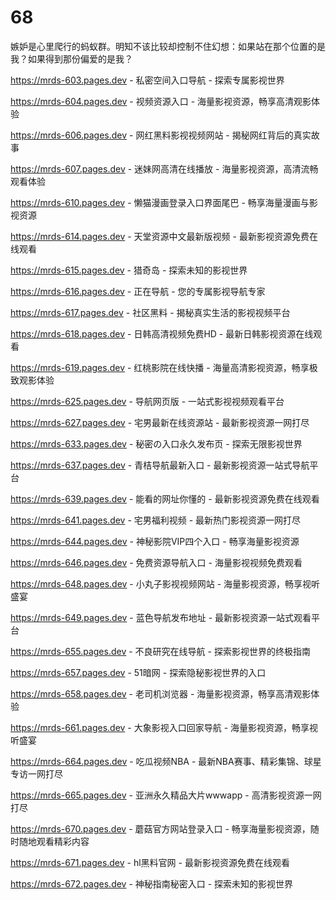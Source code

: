 # 68
嫉妒是心里爬行的蚂蚁群。明知不该比较却控制不住幻想：如果站在那个位置的是我？如果得到那份偏爱的是我？

https://mrds-603.pages.dev - 私密空间入口导航 - 探索专属影视世界

https://mrds-604.pages.dev - 视频资源入口 - 海量影视资源，畅享高清观影体验

https://mrds-606.pages.dev - 网红黑料影视视频网站 - 揭秘网红背后的真实故事

https://mrds-607.pages.dev - 迷妹网高清在线播放 - 海量影视资源，高清流畅观看体验

https://mrds-610.pages.dev - 懒猫漫画登录入口界面尾巴 - 畅享海量漫画与影视资源

https://mrds-614.pages.dev - 天堂资源中文最新版视频 - 最新影视资源免费在线观看

https://mrds-615.pages.dev - 猎奇岛 - 探索未知的影视世界

https://mrds-616.pages.dev - 正在导航 - 您的专属影视导航专家

https://mrds-617.pages.dev - 社区黑料 - 揭秘真实生活的影视视频平台

https://mrds-618.pages.dev - 日韩高清视频免费HD - 最新日韩影视资源在线观看

https://mrds-619.pages.dev - 红桃影院在线快播 - 海量高清影视资源，畅享极致观影体验

https://mrds-625.pages.dev - 导航网页版 - 一站式影视视频观看平台

https://mrds-627.pages.dev - 宅男最新在线资源站 - 最新影视资源一网打尽

https://mrds-633.pages.dev - 秘密の入口永久发布页 - 探索无限影视世界

https://mrds-637.pages.dev - 青桔导航最新入口 - 最新影视资源一站式导航平台

https://mrds-639.pages.dev - 能看的网址你懂的 - 最新影视资源免费在线观看

https://mrds-641.pages.dev - 宅男福利视频 - 最新热门影视资源一网打尽

https://mrds-644.pages.dev - 神秘影院VIP四个入口 - 畅享海量影视资源

https://mrds-646.pages.dev - 免费资源导航入口 - 海量影视视频免费观看

https://mrds-648.pages.dev - 小丸子影视视频网站 - 海量影视资源，畅享视听盛宴

https://mrds-649.pages.dev - 蓝色导航发布地址 - 最新影视资源一站式观看平台

https://mrds-655.pages.dev - 不良研究在线导航 - 探索影视世界的终极指南

https://mrds-657.pages.dev - 51暗网 - 探索隐秘影视世界的入口

https://mrds-658.pages.dev - 老司机浏览器 - 海量影视资源，畅享高清观影体验

https://mrds-661.pages.dev - 大象影视入口回家导航 - 海量影视资源，畅享视听盛宴

https://mrds-664.pages.dev - 吃瓜视频NBA - 最新NBA赛事、精彩集锦、球星专访一网打尽

https://mrds-665.pages.dev - 亚洲永久精品大片wwwapp - 高清影视资源一网打尽

https://mrds-670.pages.dev - 蘑菇官方网站登录入口 - 畅享海量影视资源，随时随地观看精彩内容

https://mrds-671.pages.dev - hl黑料官网 - 最新影视资源免费在线观看

https://mrds-672.pages.dev - 神秘指南秘密入口 - 探索未知的影视世界
